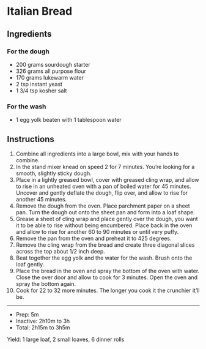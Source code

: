 # Italian Bread

## Ingredients

### For the dough

- 200 grams sourdough starter
- 326 grams all purpose flour
- 170 grams lukewarm water
- 2 tsp instant yeast
- 1 3/4 tsp kosher salt

### For the wash

- 1 egg yolk beaten with 1 tablespoon water

## Instructions

1. Combine all ingredients into a large bowl, mix with your hands to combine.
2. In the stand mixer knead on speed 2 for 7 minutes. You’re looking for a smooth, slightly sticky dough.
3. Place in a lightly greased bowl, cover with greased cling wrap, and allow to rise in an unheated oven with a pan of boiled water for 45 minutes. Uncover and gently deflate the dough, flip over, and allow to rise for another 45 minutes.
4. Remove the dough from the oven. Place parchment paper on a sheet pan. Turn the dough out onto the sheet pan and form into a loaf shape.
5. Grease a sheet of cling wrap and place gently over the dough, you want it to be able to rise without being encumbered. Place back in the oven and allow to rise for another 60 to 90 minutes or until very puffy.
6. Remove the pan from the oven and preheat it to 425 degrees.
7. Remove the cling wrap from the bread and create three diagonal slices across the top about 1/2 inch deep.
8. Beat together the egg yolk and the water for the wash. Brush onto the loaf gently.
9. Place the bread in the oven and spray the bottom of the oven with water. Close the over door and allow to cook for 3 minutes. Open the oven and spray the bottom again.
10. Cook for 22 to 32 more minutes. The longer you cook it the crunchier it’ll be.

---

- Prep: 5m
- Inactive: 2h10m to 3h
- Total: 2h15m to 3h5m

Yield: 1 large loaf, 2 small loaves, 6 dinner rolls
